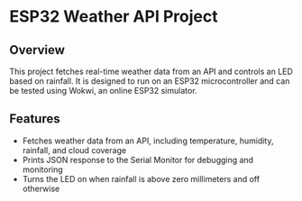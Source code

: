 # ESP32 Weather API Project  

## Overview  
This project fetches real-time weather data from an API and controls an LED based on rainfall. It is designed to run on an ESP32 microcontroller and can be tested using Wokwi, an online ESP32 simulator.  

## Features  
- Fetches weather data from an API, including temperature, humidity, rainfall, and cloud coverage  
- Prints JSON response to the Serial Monitor for debugging and monitoring  
- Turns the LED on when rainfall is above zero millimeters and off otherwise  


